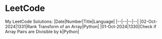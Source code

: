 # LeetCode
My LeetCode Solutions:
|Date|Number|Title|Language|
|--|--|--|--|
|02-Oct-2024|1331|Rank Transform of an Array|Python|
|01-Oct-2024|1330|Check if Array Pairs are Divisible by k|Python|
